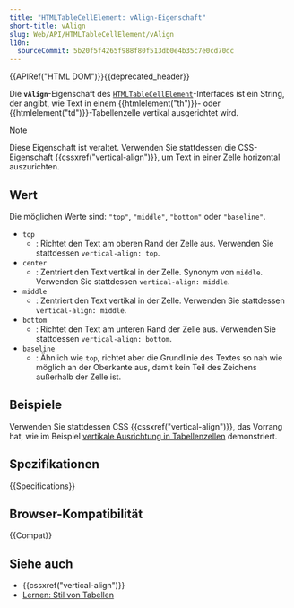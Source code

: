 ```yaml
---
title: "HTMLTableCellElement: vAlign-Eigenschaft"
short-title: vAlign
slug: Web/API/HTMLTableCellElement/vAlign
l10n:
  sourceCommit: 5b20f5f4265f988f80f513db0e4b35c7e0cd70dc
---
```


{{APIRef("HTML DOM")}}{{deprecated_header}}

Die **`vAlign`**-Eigenschaft des [`HTMLTableCellElement`](/de/docs/Web/API/HTMLTableCellElement)-Interfaces ist ein String, der angibt, wie Text in einem {{htmlelement("th")}}- oder {{htmlelement("td")}}-Tabellenzelle vertikal ausgerichtet wird.

> [!NOTE]
> Diese Eigenschaft ist veraltet. Verwenden Sie stattdessen die CSS-Eigenschaft {{cssxref("vertical-align")}}, um Text in einer Zelle horizontal auszurichten.

## Wert

Die möglichen Werte sind: `"top"`, `"middle"`, `"bottom"` oder `"baseline"`.

- `top`
  - : Richtet den Text am oberen Rand der Zelle aus. Verwenden Sie stattdessen `vertical-align: top`.
- `center`
  - : Zentriert den Text vertikal in der Zelle. Synonym von `middle`. Verwenden Sie stattdessen `vertical-align: middle`.
- `middle`
  - : Zentriert den Text vertikal in der Zelle. Verwenden Sie stattdessen `vertical-align: middle`.
- `bottom`
  - : Richtet den Text am unteren Rand der Zelle aus. Verwenden Sie stattdessen `vertical-align: bottom`.
- `baseline`
  - : Ähnlich wie `top`, richtet aber die Grundlinie des Textes so nah wie möglich an der Oberkante aus, damit kein Teil des Zeichens außerhalb der Zelle ist.

## Beispiele

Verwenden Sie stattdessen CSS {{cssxref("vertical-align")}}, das Vorrang hat, wie im Beispiel [vertikale Ausrichtung in Tabellenzellen](/de/docs/Web/CSS/vertical-align#vertical_alignment_in_a_table_cell) demonstriert.

## Spezifikationen

{{Specifications}}

## Browser-Kompatibilität

{{Compat}}

## Siehe auch

- {{cssxref("vertical-align")}}
- [Lernen: Stil von Tabellen](/de/docs/Learn_web_development/Core/Styling_basics/Tables)
